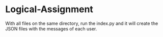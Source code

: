 # Logical-Assignment

With all files on the same directory, run the index.py and it will create the JSON files with the messages of each user.
